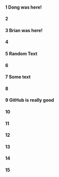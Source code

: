 #### 1 Dong was here!
#### 2
#### 3 Brian was here!
#### 4
#### 5 Random Text
#### 6
#### 7 Some text
#### 8
#### 9 GitHub is really good
#### 10
#### 11
#### 12
#### 13
#### 14
#### 15